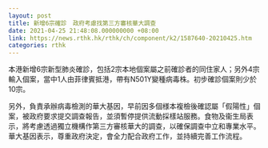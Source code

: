 ```yaml
---
layout: post
title: 新增6宗確診　政府考慮找第三方審核華大調查
date: 2021-04-25 21:48:08.000000000 +08:00
link: https://news.rthk.hk/rthk/ch/component/k2/1587640-20210425.htm
categories: rthk
---
```


本港新增6宗新型肺炎確診，包括2宗本地個案屬之前確診者的同住家人；另外4宗輸入個案，當中1人由菲律賓抵港，帶有N501Y變種病毒株。初步確診個案則少於10宗。

另外，負責承辦病毒檢測的華大基因，早前因多個様本複檢後確認屬「假陽性」個案，被政府要求提交調查報告，並須暫停提供流動採樣站服務。食物及衞生局表示，將考慮透過獨立機構作第三方審核華大的調查，以確保調查中立和專業水平。華大基因表示，尊重政府決定，會全力配合政府工作，並持續完善工作流程。
